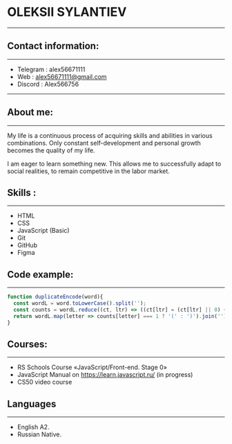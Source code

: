 # OLEKSII SYLANTIEV

----------------------------

## Contact information:

----------------------------

* Telegram  : alex56671111
* Web :   alex56671111@gmail.com
* Discord : Alex566756

----------------------------

## About me:

----------------------------
My life is a continuous process of acquiring skills and abilities in various combinations. Only constant self-development and personal growth becomes the quality of my life.

I am eager to learn something new. This allows me to successfully adapt to social realities, to remain competitive in the labor market.
## Skills :

----------------------------
* HTML
* CSS
* JavaScript (Basic)
* Git
* GitHub
* Figma

## Code example:

----------------------------
```javascript
function duplicateEncode(word){
  const wordL = word.toLowerCase().split('');
  const counts = wordL.reduce((ct, ltr) => ((ct[ltr] = (ct[ltr] || 0) + 1), ct), {});
  return wordL.map(letter => counts[letter] === 1 ? '(' : ')').join('');
}
```

## Courses:

----------------------------
* RS Schools Course «JavaScript/Front-end. Stage 0» 
* JavaScript Manual on https://learn.javascript.ru/ (in progress)
* CS50 video course

## Languages

----------------------------
* English A2.
* Russian Native.